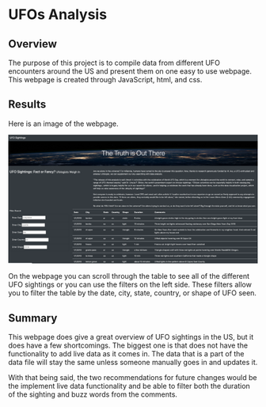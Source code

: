 # UFOs Analysis           
   
## Overview     
 
The purpose of this project is to compile data from different UFO encounters around the US and present them on one easy to use webpage.
This webpage is created through JavaScript, html, and css.  
 
## Results
 
Here is an image of the webpage.

!["UFO_overview"](https://github.com/mahmoodsayedi/UFO/blob/main/resources/UFO_overview.png)

On the webpage you can scroll through the table to see all of the different UFO sightings or you can use the filters on the left side. These filters allow you to filter the table by the date, city, state, country, or shape of UFO seen.

## Summary

This webpage does give a great overview of UFO sightings in the US, but it does have a few shortcomings. The biggest one is that does not have the functionality to add live data as it comes in. The data that is a part of the data file will stay the same unless someone manually goes in and updates it.

With that being said, the two recommendations for future changes would be the implement live data functionality and be able to filter both the duration of the sighting and buzz words from the comments.
 
 
